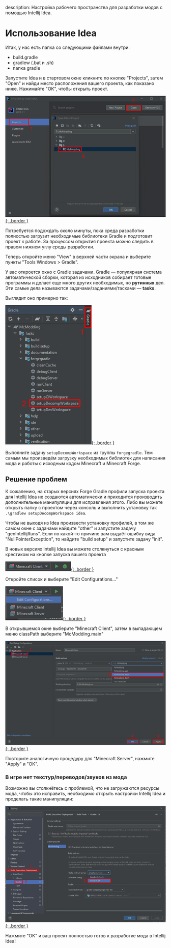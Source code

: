 description: Настройка рабочего пространства для разработки модов с помощью Intellij Idea.

# Использование Idea

Итак, у нас есть папка со следующими файлами внутри:

* build.gradle
* gradlew (.bat и .sh)
* папка gradle

Запустите Idea и в стартовом окне кликните по кнопке "Projects", затем "Open" и найди место расположения вашего проекта, как показано ниже. Нажимайте "ОК", чтобы открыть проект.

[![Демонстрация открытия проекта](images/open_project.png){: .border }](images/open_project.png)

Потребуется подождать около минуты, пока среда разработки полностью загрузит необходимые библиотеки Gradle и подготовит проект к работе.
За процессом открытия проекта можно следить в правом нижнем углу среды разработки.

Теперь откройте меню "View" в верхней части экрана и выберите пункты "Tools Windows > Gradle".

У вас откроется окно с Gradle задачами. Gradle — популярная система автоматической сборки, которая из исходников
собирает готовые программы и делает еще много других необходимых, но **рутинных** дел. Эти самые дела называются
задачами/заданиями/тасками — **tasks**.

Выглядит оно примерно так:

[![Демнострация Gradle задач](images/gradle_tasks_idea.png){: .border }](images/gradle_tasks_idea.png)

Выполните задачу `setupDecompWorkspace` из группы `forgegradle`. Тем самым мы произведём загрузку необходимых библиотек
для написания мода и работы с исходным кодом Minecraft и Minecraft Forge.

## Решение проблем

К сожалению, на старых версиях Forge Gradle профили запуска проекта для Intellij Idea не создаются автоматически и приходится производить 
дополнительные манипуляции для исправления этого. Либо вы можете открыть папку с проектом через консоль и выполнить установку так
`.\gradlew setupDecompWorkspace idea`.

Чтобы не выходя из Idea произвести установку профилей, в том же самом окне с задачами найдите "other" и запустите задачу "genIntellijRuns".
Если по какой-то причине вам выдаёт ошибку вида "NullPointerException", то найдите "build setup" и запустите задачу "init".

В новых версиях Intellij Idea вы можете столкнуться с красным крестиком на кнопке запуска вашего проекта

[![Ошибка запуска](images/run_error_idea.png){: .border }](images/run_error_idea.png)

Откройте список и выберите "Edit Configurations..."

[![Настройка](images/edit_config_idea.png){: .border }](images/edit_config_idea.png)

В открывшемся окне выберите "Minecraft Client", затем в выпадающем меню classPath выберите "McModding.main"

[![Настройка конфига проекта](images/fix_config_idea.png){: .border }](images/fix_config_idea.png)

Повторите аналогичную процедуру для "Minecraft Server", нажмите "Apply" и "OK".

### В игре нет текстур/переводов/звуков из мода

Возможно вы столкнётесь с проблемой, что не загружаются ресурсы мода, чтобы это исправить, необходимо открыть настройки Intellij Idea
и проделать такие манипуляции:

[![Настройка загрузки ресурсов](images/build_run_using_idea.png){: .border }](images/build_run_using_idea.png)

Нажмите "OK" и ваш проект полностью готов к разработке мода в Intellij Idea!
